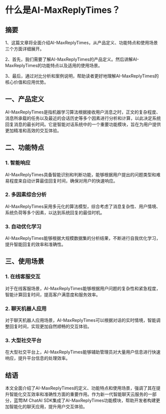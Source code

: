 # 什么是AI-MaxReplyTimes？

## 摘要

1、这篇文章将全面介绍AI-MaxReplyTimes，从产品定义、功能特点和使用场景三个方面详细展开。

2、首先，我们需要了解AI-MaxReplyTimes的产品定义。然后讲解AI-MaxReplyTimes的功能特点以及适用的使用场景。

3、最后，通过对比分析和案例说明，帮助读者更好地理解AI-MaxReplyTimes的核心价值和应用优势。

## 一、产品定义

AI-MaxReplyTimes是指机器学习算法根据接收用户消息之时，正文的复杂程度、消息所承载的任务以及最近的会话历史等多个因素进行分析和计算，以此决定系统回复消息的最长时间。它是智能对话系统中的一个重要功能模块，旨在为用户提供更加精准和高效的交互体验。

## 二、功能特点

### 1. 智能响应
AI-MaxReplyTimes具备智能识别和判断功能，能够根据用户提出的问题类型和难易程度来自动计算最佳回复时间，确保对用户的快速响应。

### 2. 多因素综合分析
AI-MaxReplyTimes采用多元化的算法模型，综合考虑了消息复杂性、用户情境、系统负荷等多个因素，以达到系统回复的最佳时机。

### 3. 自动优化学习
AI-MaxReplyTimes能够根据大规模数据集的分析结果，不断进行自我优化学习，提升智能回复的效率和准确性。

## 三、使用场景

### 1. 在线客服交互
对于在线客服场景，AI-MaxReplyTimes能够根据用户问题的复杂性和紧急程度，智能计算回复时间，提高客户满意度和服务效率。

### 2. 聊天机器人应用
对于聊天机器人应用场景，AI-MaxReplyTimes可以根据对话的实时情境，智能调整回复时间，实现更加自然顺畅的交互体验。

### 3. 大型社交平台
在大型社交平台上，AI-MaxReplyTimes能够辅助管理员对大量用户信息进行快速响应，提升平台信息的处理效率。

## 结语

本文全面介绍了AI-MaxReplyTimes的定义、功能特点和使用场景，强调了其在提升智能化交互效率和准确性方面的重要作用。作为新一代智能聊天云服务的一部分，蓝莺IM ChatAI SDK集成了AI-MaxReplyTimes功能模块，帮助开发者构建更加智能化的聊天应用，提升用户交互体验。
